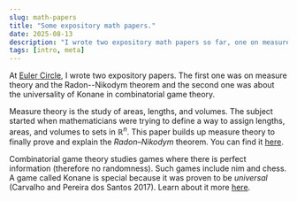 ```yaml
---
slug: math-papers
title: "Some expository math papers."
date: 2025-08-13
description: "I wrote two expository math papers so far, one on measure theory and another on combinatorial game theory."
tags: [intro, meta]
---
```



At [Euler Circle](https://eulercircle.com/), I wrote two expository papers. The first one was on measure theory
and the Radon--Nikodym theorem and the second one was about the universality of Konane in combinatorial game theory.

Measure theory is the study of areas, lengths, and volumes. The subject started when mathematicians were trying
to define a way to assign lengths, areas, and volumes to sets in $\mathbb{R}^n$. This paper builds up measure theory
to finally prove and explain the *Radon–Nikodym* theorem. You can find it <a href="/mt-paper.pdf">here</a>.

Combinatorial game theory studies games where there is perfect information (therefore no randomness). Such games 
include nim and chess. A game called Konane is special because it was proven to be *universal* (Carvalho and Pereira dos Santos 2017). Learn about it more <a href="/cgt-paper.pdf">here</a>.